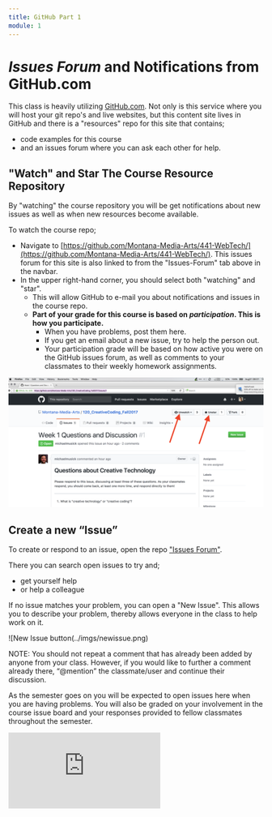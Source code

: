 ```yaml
---
title: GitHub Part 1
module: 1
---
```


<!-- Consider moving to week 2. Instead, replace with Moodle forum info. -->

# _Issues Forum_ and Notifications from GitHub.com

This class is heavily utilizing [GitHub.com](https://github.com). Not only is this service where you will host your git repo's and live websites, but this content site lives in GitHub and there is a "resources" repo for this site that contains;

- code examples for this course
- and an issues forum where you can ask each other for help.


## "Watch" and Star The Course Resource Repository

By "watching" the course repository you will be get notifications about new issues as well as when new resources become available.

To watch the course repo;

- Navigate to [https://github.com/Montana-Media-Arts/441-WebTech/](https://github.com/Montana-Media-Arts/441-WebTech/). This issues forum for this site is also linked to from the "Issues-Forum" tab above in the navbar.
- In the upper right-hand corner, you should select both "watching" and "star".
    - This will allow GitHub to e-mail you about notifications and issues in the course repo.
    - **Part of your grade for this course is based on _participation_. This is how you participate.**
        - When you have problems, post them here.
        - If you get an email about a new issue, try to help the person out.
        - Your participation grade will be based on how active you were on the GitHub issues forum, as well as comments to your classmates to their weekly homework assignments.

![Follow and Star Repositories on GitHub.com](../imgs/Follow-Star-Github.png)

## Create a new “Issue”

To create or respond to an issue, open the repo ["Issues Forum"](https://github.com/Montana-Media-Arts/441-WebTech/issues).

There you can search open issues to try and;

- get yourself help
- or help a colleague

If no issue matches your problem, you can open a "New Issue". This allows you to describe your problem, thereby allows everyone in the class to help work on it.

![New Issue button(../imgs/newissue.png)


NOTE: You should not repeat a comment that has already been added by anyone from your class. However, if you would like to further a comment already there, “@mention” the classmate/user and continue their discussion.

As the semester goes on you will be expected to open issues here when you are having problems. You will also be graded on your involvement in the course issue board and your responses provided to fellow classmates throughout the semester.

<div class="embed-responsive embed-responsive-16by9"><iframe class="embed-responsive-item" src="https://www.youtube.com/embed/NNBQ2Oe4orY" frameborder="0" allowfullscreen></iframe></div>
